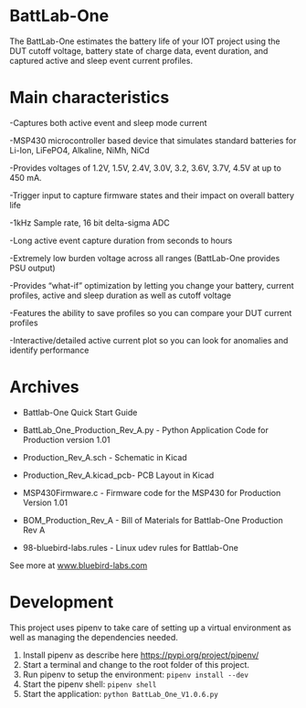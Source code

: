 # BattLab-One
The BattLab-One estimates the battery life of your IOT project using the DUT cutoff voltage, battery state of charge data, event duration, and captured active and sleep event current profiles.
# Main characteristics 

-Captures both active event and sleep mode current

-MSP430 microcontroller based device that simulates standard batteries for Li-Ion, LiFePO4, Alkaline, NiMh, NiCd

-Provides voltages of 1.2V, 1.5V, 2.4V, 3.0V, 3.2, 3.6V, 3.7V, 4.5V at up to 450 mA.

-Trigger input to capture firmware states and their impact on overall battery life

-1kHz Sample rate, 16 bit delta-sigma ADC

-Long active event capture duration from seconds to hours

-Extremely low burden voltage across all ranges (BattLab-One provides PSU output)

-Provides “what-if” optimization by letting you change your battery, current profiles, active and sleep duration as well as cutoff voltage

-Features the ability to save profiles so you can compare your DUT current profiles

-Interactive/detailed active current plot so you can look for anomalies and identify performance

# Archives
  - Battlab-One Quick Start Guide

  - BattLab_One_Production_Rev_A.py - Python Application Code for Production version 1.01

  - Production_Rev_A.sch - Schematic in Kicad

  - Production_Rev_A.kicad_pcb- PCB Layout in Kicad 

  - MSP430Firmware.c - Firmware code for the MSP430 for Production Version 1.01

  - BOM_Production_Rev_A - Bill of Materials for Battlab-One Production Rev A

  - 98-bluebird-labs.rules - Linux udev rules for Battlab-One

  See more at www.bluebird-labs.com

# Development

This project uses pipenv to take care of setting up a virtual environment as well as managing the dependencies needed.

1. Install pipenv as describe here https://pypi.org/project/pipenv/
2. Start a terminal and change to the root folder of this project.
3. Run pipenv to setup the environment: `pipenv install --dev`
4. Start the pipenv shell: `pipenv shell`
5. Start the application: `python BattLab_One_V1.0.6.py`

